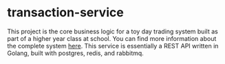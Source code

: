 # transaction-service

This project is the core business logic for a toy day trading system built as part of a higher year class at school.
You can find more information about the complete system [here](https://github.com/therafatm/Dank-Stocks-Inc).
This service is essentially a REST API written in Golang, built with postgres, redis, and rabbitmq.
